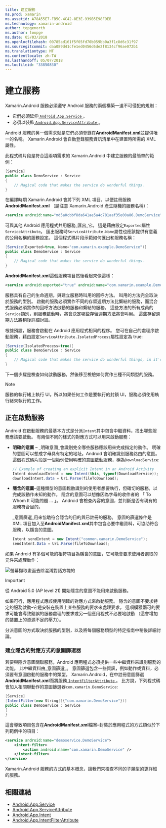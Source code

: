 ```yaml
---
title: 建立服務
ms.prod: xamarin
ms.assetid: A78A55E7-FB5C-4C42-8E3E-939B5E98F9EB
ms.technology: xamarin-android
author: topgenorth
ms.author: toopge
ms.date: 05/03/2018
ms.openlocfilehash: 00785ad161f5f05fd70b059bb0a3f1c8d6c31f97
ms.sourcegitcommit: daa089d41cfe1ed0456d6de2f8134cf96ae072b1
ms.translationtype: MT
ms.contentlocale: zh-TW
ms.lasthandoff: 05/07/2018
ms.locfileid: "33850830"
---
```

# <a name="creating-a-service"></a>建立服務

Xamarin.Android 服務必須遵守 Android 服務的兩個構築一道不可侵犯的規則：

* 它們必須延伸[ `Android.App.Service` ](https://developer.xamarin.com/api/type/Android.App.Service/)。
* 必須以裝飾[ `Android.App.ServiceAttribute` ](https://developer.xamarin.com/api/type/Android.App.ServiceAttribute/)。

Android 服務的另一個需求就是它們必須登錄在**AndroidManifest.xml**並提供唯一的名稱。 Xamarin.Android 會自動登錄服務資訊清單中在建置時所需的 XML 屬性。

此程式碼片段是符合這兩項需求的 Xamarin.Android 中建立服務的最簡單的範例：  

```csharp
[Service]
public class DemoService : Service
{
    // Magical code that makes the service do wonderful things.
}
```

在編譯時期 Xamarin.Android 會將下列 XML 項目，以便註冊服務**AndroidManifest.xml** （請注意 Xamarin.Android 產生隨機的服務名稱）：

```xml
<service android:name="md5a0cbbf8da641ae5a4c781aaf35e00a86.DemoService" />
```

可與其他 Android 應用程式共用服務_匯出_它。 這是藉由設定`Exported`屬性`ServiceAttribute`。 匯出服務時`ServiceAttribute.Name`屬性也應該提供有意義的公用名稱的服務設定。 這個程式碼片段示範如何匯出和服務名稱：

```csharp
[Service(Exported=true, Name="com.xamarin.example.DemoService")]
public class DemoService : Service
{
    // Magical code that makes the service do wonderful things.
}
```

**AndroidManifest.xml**這個服務項目然後看起來像這樣：

```xml
<service android:exported="true" android:name="com.xamarin.example.DemoService" />
```

服務具有自己的生命週期，與建立服務時叫用的回呼方法。 叫用的方法完全取決於服務的型別。 啟動的服務必須實作不同的存留週期方法比繫結的服務，而混合式服務必須實作的回呼方法啟動的服務和繫結的服務。 這些方法的所有成員的`Service`類別，則服務啟動時，將會決定哪些存留週期方法將會叫用。 這些存留週期方法將稍後詳細討論。

根據預設，服務會啟動在 Android 應用程式相同的程序。 您可在自己的處理序啟動服務，藉由設定`ServiceAttribute.IsolatedProcess`屬性設定為 true:

```csharp
[Service(IsolatedProcess=true)]
public class DemoService : Service
{
    // Magical code that makes the service do wonderful things, in it's own process!
}
```

下一個步驟是檢查如何啟動服務，然後移至檢驗如何實作三種不同類型的服務。

> [!NOTE]
> 服務的執行緒上執行 UI，所以如果任何工作是要執行的封鎖 UI，服務必須使用執行緒來執行的工作。

## <a name="starting-a-service"></a>正在啟動服務

Android 在啟動服務的最基本方式是分派`Intent`其中包含中繼資料，找出哪些服務應該要啟動。 有兩個不同的樣式的對應方式可以用來啟動服務：

-   **明確的意圖** &ndash; _明確意圖_會識別完全哪些服務應該用來完成指定的動作。 明確的意圖可以想成字母具有特定的地址。Android 會明確識別服務路由的意圖。 這個程式碼片段是一個範例使用明確的意圖啟動服務，稱為`DownloadService`:

    ```csharp
    // Example of creating an explicit Intent in an Android Activity
    Intent downloadIntent = new Intent(this, typeof(DownloadService));
    downloadIntent.data = Uri.Parse(fileToDownload);
    ```

-   **隱含的意圖**&ndash;這種類型的意圖鬆散識別的使用者想要執行，但確切的服務，以完成該動作未知的動作。 隱含的意圖可以想像因為字母的收件者的 「 To Whom It 可能問題 … 」。
    Android 會檢查內容的意圖，並判斷是否有現有的服務符合目的。

    _意圖篩選_用來協助符合隱含的目的與已註冊的服務。 意圖的篩選條件是 XML 項目加入至**AndroidManifest.xml**其中包含必要中繼資料，可協助符合服務，以隱含的意圖。

    ```csharp
    Intent sendIntent = new Intent("common.xamarin.DemoService");
    sendIntent.Data = Uri.Parse(fileToDownload);
    ```

如果 Android 有多個可能的相符項目為隱含的意圖，它可能會要求使用者選取的元件來處理動作：

![螢幕擷取畫面去除混淆對話方塊的](images/creating-a-service-01.png "去除混淆對話方塊螢幕擷取畫面")

> [!IMPORTANT]
> 從 Android 5.0 (AP level 21) 開始隱含的意圖不能用來啟動服務。

如果可行，應用程式應該使用明確的對應方式來啟動服務。 隱含的意圖不要求特定的服務啟動&ndash;它是安裝在裝置上某些服務的要求來處理要求。 這項模稜兩可的要求可能會導致錯誤的服務處理的要求或另一個應用程式不必要地啟動 （這會增加的裝置上的資源不足的壓力）。

分派意圖的方式取決於服務的型別，以及將每個服務類型的特定指南中稍後詳細討論。


### <a name="creating-an-intent-filter-for-implicit-intents"></a>建立隱含的對應方式的意圖篩選器

若要與隱含意圖關聯服務，Android 應用程式必須提供一些中繼資料來識別服務的功能。 此中繼資料由_意圖篩選_。 意圖篩選包含一些資訊，例如動作或資料，必須要有意圖啟動的服務中的類型。 Xamarin.Android，在中註冊意圖篩選**AndroidManifest.xml**而將服務[ `IntentFilterAttribute` ](https://developer.xamarin.com/api/type/Android.App.IntentFilterAttribute/)。 比方說，下列程式碼會加入相關聯動作的意圖篩選器`com.xamarin.DemoService`:

```csharp
[Service]
[IntentFilter(new String[]{"com.xamarin.DemoService"})]
public class DemoService : Service
{
}
```

這會導致項目包含在**AndroidManifest.xml**檔案&ndash;封裝於應用程式的方式類似於下列範例中的項目：

```xml
<service android:name="demoservice.DemoService">
    <intent-filter>
        <action android:name="com.xamarin.DemoService" />
    </intent-filter>
</service>
```

Xamarin.Android 服務的方式的基本概念，讓我們來檢查不同的子類型的更詳細的服務。


## <a name="related-links"></a>相關連結

- [Android.App.Service](https://developer.xamarin.com/api/type/Android.App.Service/)
- [Android.App.ServiceAttribute](https://developer.xamarin.com/api/type/Android.App.ServiceAttribute/)
- [Android.App.Intent](https://developer.xamarin.com/api/type/Android.Content.Intent/)
- [Android.App.IntentFilterAttribute](https://developer.xamarin.com/api/type/Android.App.IntentFilterAttribute/)
